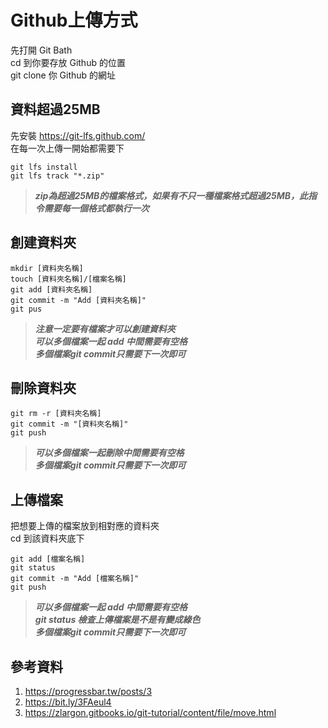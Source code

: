 # Github上傳方式
先打開 Git Bath  
cd 到你要存放 Github 的位置  
git clone 你 Github 的網址  

## 資料超過25MB
先安裝 <https://git-lfs.github.com/>  
在每一次上傳一開始都需要下  

```linux
git lfs install  
git lfs track "*.zip"
```
 >**_zip為超過25MB的檔案格式，如果有不只一種檔案格式超過25MB，此指令需要每一個格式都執行一次_** 

## 創建資料夾  
```linux
mkdir [資料夾名稱]  
touch [資料夾名稱]/[檔案名稱]    
git add [資料夾名稱]   
git commit -m "Add [資料夾名稱]"    
git pus
```
>**_注意一定要有檔案才可以創建資料夾_**  
>**_可以多個檔案一起 add 中間需要有空格_**   
>**_多個檔案git commit只需要下一次即可_**  

## 刪除資料夾
```linux
git rm -r [資料夾名稱]  
git commit -m "[資料夾名稱]"   
git push
```
>**_可以多個檔案一起刪除中間需要有空格_**  
>**_多個檔案git commit只需要下一次即可_**

## 上傳檔案
把想要上傳的檔案放到相對應的資料夾  
cd 到該資料夾底下
```linux
git add [檔案名稱]    
git status    
git commit -m "Add [檔案名稱]"  
git push
```
>**_可以多個檔案一起 add 中間需要有空格_**  
>**_git status 檢查上傳檔案是不是有變成綠色_**  
**_多個檔案git commit只需要下一次即可_**  

## 參考資料
1. https://progressbar.tw/posts/3
2. https://bit.ly/3FAeul4
3. https://zlargon.gitbooks.io/git-tutorial/content/file/move.html  
